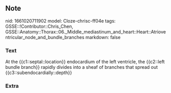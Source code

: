## Note
nid: 1661020711902
model: Cloze-chrisc-ff04e
tags: GSSE::!Contributor::Chris_Chen, GSSE::Anatomy::Thorax::06._Middle_mediastinum_and_heart::Heart::Atrioventricular_node_and_bundle_branches
markdown: false

### Text
<div class='toggle'>
  At the {{c1::septal::location}} endocardium of the left
  ventricle, the {{c2::left bundle branch}} rapidly divides into a
  sheaf of branches that spread out {{c3::subendocardially::depth}}
</div>

### Extra

